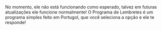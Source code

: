 No momento, ele não está funcionando como esperado, talvez em futuras atualizações ele funcione normalmente!
O Programa de Lembretes é um programa simples feito em Portugol, que você seleciona a opção e ele te responde!
